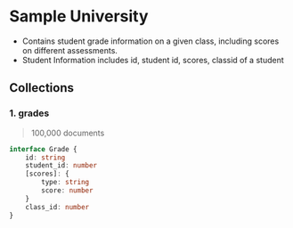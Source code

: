 # Sample University
- Contains student grade information on a given class, including scores on different assessments.
- Student Information includes id, student id, scores, classid of a student 

## Collections

### 1. grades
> 100,000 documents
```typescript
interface Grade {
    id: string
    student_id: number
    [scores]: {
        type: string
        score: number
    }
    class_id: number
}
```
